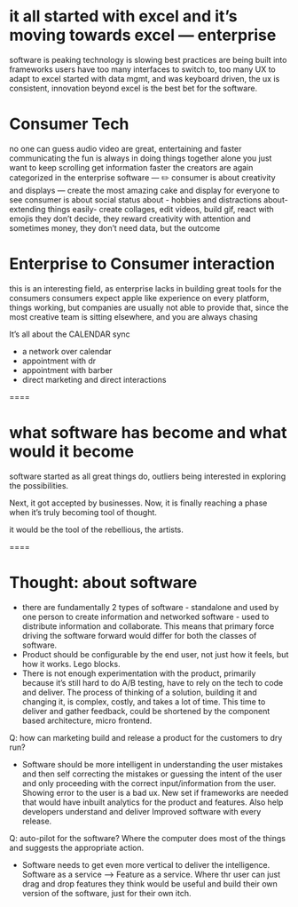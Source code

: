 # it all started with excel and it’s moving towards excel — enterprise 
software is peaking 
technology is slowing 
best practices are being built into frameworks
users have too many interfaces to switch to, too many UX to adapt to
excel started with data mgmt, and was keyboard driven, the ux is consistent, innovation beyond excel is the best bet for the software. 

# Consumer Tech
no one can guess 
audio video are great, entertaining and faster communicating 
the fun is always in doing things together 
alone you just want to keep scrolling 
get information faster
the creators are again categorized in the enterprise software — ✏️
consumer is about creativity and displays — create the most amazing cake and display for everyone to see 
consumer is about social status 
about - hobbies and distractions 
about- extending things easily- create collages, edit videos, build gif, react with emojis
they don’t decide, they reward creativity with attention and sometimes money, they don’t need data, but the outcome 

# Enterprise to Consumer interaction 
this is an interesting field, as enterprise lacks in building great tools for the consumers 
consumers expect apple like experience on every platform, things working, but companies are usually not able to provide that, since the most creative team is sitting elsewhere, and you are always chasing 

It’s all about the CALENDAR sync
- a network over calendar 
- appointment with dr
- appointment with barber
- direct marketing and direct interactions 

====

# what software has become and what would it become 

software started as all great things do, outliers being interested in exploring the possibilities.

Next, it got accepted by businesses. Now, it is finally reaching a phase when it’s truly becoming tool of thought. 

it would be the tool of the rebellious, the artists. 

====

# Thought: about software 
- there are fundamentally 2 types of software - standalone and used by one person to create information and networked software - used to distribute information and collaborate. This means that primary force driving the software forward would differ for both the classes of software. 
- Product should be configurable by the end user, not just how it feels, but how it works. Lego blocks. 
- There is not enough experimentation with the product, primarily because it’s still hard to do A/B testing, have to rely on the tech to code and deliver. The process of thinking of a solution, building it and changing it, is complex, costly, and takes a lot of time. This time to deliver and gather feedback, could be shortened by the component based architecture, micro frontend.

Q: how can marketing build and release a product for the customers to dry run?
- Software should be more intelligent in understanding the user mistakes and then self correcting the mistakes or guessing the intent of the user and only proceeding with the correct input/information from the user. Showing error to the user is a bad ux. 
  New set if frameworks are needed that would have inbuilt analytics for the product and features. Also help developers understand and deliver Improved software with every release. 

Q: auto-pilot for the software? Where the computer does most of the things and suggests the appropriate action. 
- Software needs to get even more vertical to deliver the intelligence. Software as a service —> Feature as a service. Where thr user can just drag and drop features they think would be useful and build their own version of the software, just for their own itch. 
